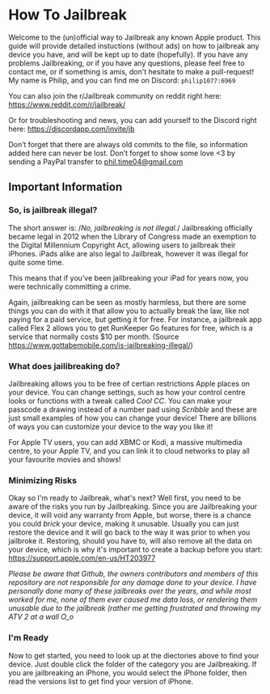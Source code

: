 # How To Jailbreak
Welcome to the (un)official way to Jailbreak any known Apple product. This guide will provide detailed instuctions (without ads) on how to jailbreak any device you have, and will be kept up to date (hopefully). If you have any problems Jailbreaking, or if you have any questions, please feel free to contact me, or if something is amis, don't hesitate to make a pull-request!
My name is Philip, and you can find me on Discord: `philip1077:6969`

You can also join the r/Jailbreak community on reddit right here: https://www.reddit.com/r/jailbreak/

Or for troubleshooting and news, you can add yourself to the Discord right here: https://discordapp.com/invite/jb

Don’t forget that there are always old commits to the file, so information added here can never be lost. Don’t forget to show some love <3 by sending a PayPal transfer to phil.time04@gmail.com


## Important Information

### So, is jailbreak illegal?

The short answer is: /*No, jailbreaking is not illegal.*/ Jailbreaking officially became legal in 2012 when the Library of Congress made an exemption to the Digital Millennium Copyright Act, allowing users to jailbreak their iPhones. iPads alike are also legal to Jailbreak, however it was illegal for quite some time.

This means that if you’ve been jailbreaking your iPad for years now, you were technically committing a crime.

Again, jailbreaking can be seen as mostly harmless, but there are some things you can do with it that allow you to actually break the law, like not paying for a paid service, but getting it for free. For instance, a jailbreak app called Flex 2 allows you to get RunKeeper Go features for free, which is a service that normally costs $10 per month.
(Source https://www.gottabemobile.com/is-jailbreaking-illegal/)


### What does jailibreaking do?

Jailbreaking allows you to be free of certian restrictions Apple places on your device. You can change settings, such as how your control centre looks or functions with a tweak called *Cool CC*. You can make your passcode a drawing instead of a number pad using *Scribble* and these are just small examples of how you can change your device! There are billions of ways you can customize your device to the way you like it!

For Apple TV users, you can add XBMC or Kodi, a massive multimedia centre, to your Apple TV, and you can link it to cloud networks to play all your favourite movies and shows!


### Minimizing Risks

Okay so I'm ready to Jailbreak, what's next? Well first, you need to be aware of the risks you run by Jailbreaking. Since you are Jailbreaking your device, it will void any warranty from Apple, but worse, there is a chance you could *brick* your device, making it unusable. Usually you can just restore the device and it will go back to the way it was prior to when you jailbroke it. Restoring, should you have to, will also remove all the data on your device, which is why it's important to create a backup before you start: https://support.apple.com/en-us/HT203977

*Please be aware that Github, the owners contributors and members of this repository are not responsible for any damage done to your device. I have personally done many of these jailbreaks over the years, and while most worked for me, none of them ever caused me data loss, or rendering them unusable due to the jailbreak (rather me getting frustrated and throwing my ATV 2 at a wall O_o*


### I'm Ready

Now to get started, you need to look up at the diectories above to find your device. Just double click the folder of the category you are Jailbreaking. If you are jailbreaking an iPhone, you would select the iPhone folder, then read the versions list to get find your version of iPhone.
